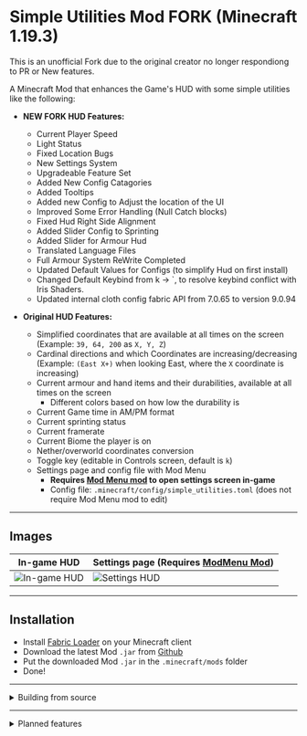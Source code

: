 # Simple Utilities Mod FORK (Minecraft 1.19.3)

This is an unofficial Fork due to the original creator no longer respondiong to PR or New features.

A Minecraft Mod that enhances the Game's HUD with some simple utilities like the following:
- **NEW FORK HUD Features:**
    - Current Player Speed
    - Light Status
    - Fixed Location Bugs
    - New Settings System
    - Upgradeable Feature Set
    - Added New Config Catagories
    - Added Tooltips
    - Added new Config to Adjust the location of the UI
    - Improved Some Error Handling (Null Catch blocks)
    - Fixed Hud Right Side Alignment
    - Added Slider Config to Sprinting
    - Added Slider for Armour Hud
    - Translated Language Files
    - Full Armour System ReWrite Completed
    - Updated Default Values for Configs (to simplify Hud on first install)
    - Changed Default Keybind from k -> `, to resolve keybind conflict with Iris Shaders.
    - Updated internal cloth config fabric API from 7.0.65 to version 9.0.94



- **Original HUD Features:**
    - Simplified coordinates that are available at all times on the screen (Example: `39, 64, 200` as `X, Y, Z`)
    - Cardinal directions and which Coordinates are increasing/decreasing (Example: `(East X+)` when looking East, where the `X` coordinate is increasing)
    - Current armour and hand items and their durabilities, available at all times on the screen
        - Different colors based on how low the durability is
    - Current Game time in AM/PM format
    - Current sprinting status
    - Current framerate
    - Current Biome the player is on
    - Nether/overworld coordinates conversion
    - Toggle key (editable in Controls screen, default is `k`)
    - Settings page and config file with Mod Menu
        - **Requires [Mod Menu mod](https://www.curseforge.com/minecraft/mc-mods/modmenu) to open settings screen in-game**
        - Config file: `.minecraft/config/simple_utilities.toml` (does not require Mod Menu mod to edit)

---

## Images

|           In-game HUD                 | Settings page (Requires [ModMenu Mod](https://www.curseforge.com/minecraft/mc-mods/modmenu)) |
| --------------------------------------| ----------------------------------------- |
| ![In-game HUD](images/ingame_hud.png) | ![Settings HUD](images/settings_hud.png)  |

---

## Installation

- Install [Fabric Loader](https://fabricmc.net/use/) on your Minecraft client
- Download the latest Mod `.jar` from [Github](https://github.com/soradgaming/simple-utilities-mod/releases/latest)
- Put the downloaded Mod `.jar` in the `.minecraft/mods` folder
- Done!

---

<details>
<summary>
Building from source
</summary>

- Clone the project with `git clone https://github.com/soradgaming/simple-utilities-mod.git`
- Cd into the project's directory `cd simple-utilities-mod`
- Run `./gradlew build` to build the `.jar`
- Built Mod `.jar` files will be located at `build/libs`
    - Example: `build/libs/simple-utilities-mod-1.0.0.jar`
    - This will be the Mod `.jar` file you can put in your `.minecraft/mods` folder
</details>

---

<details>
<summary>
Planned features
</summary>

- Add current status effects duration to HUD
</details>
